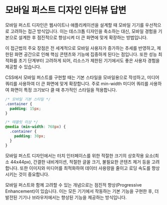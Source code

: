 # 모바일 퍼스트 디자인 인터뷰 답변

모바일 퍼스트 디자인은 웹사이트나 애플리케이션을 설계할 때 모바일 기기를 우선적으로 고려하는 접근 방식입니다. 이는 데스크톱 디자인을 축소하는 대신, 모바일 경험을 기본으로 설계한 후 점진적으로 향상시켜 더 큰 화면에 맞게 확장하는 방법입니다.

이 접근법의 주요 장점은 전 세계적으로 모바일 사용자가 증가하는 추세를 반영하고, 제한된 화면 공간으로 인해 핵심 콘텐츠와 기능에 집중하게 된다는 점입니다. 또한 성능 최적화를 초기 단계부터 고려하게 되어, 리소스가 제한된 기기에서도 좋은 사용자 경험을 제공할 수 있습니다.

CSS에서 모바일 퍼스트를 구현할 때는 기본 스타일을 모바일용으로 작성하고, 미디어 쿼리를 사용하여 더 큰 화면에 맞게 확장합니다. 주로 min-width 미디어 쿼리를 사용하여 화면이 특정 크기보다 클 때 추가적인 스타일을 적용합니다.

```css
/* 모바일 기본 스타일 */
.container {
  padding: 15px;
}

/* 태블릿 이상 */
@media (min-width: 768px) {
  .container {
    padding: 30px;
  }
}
```

모바일 퍼스트 디자인에서는 터치 인터페이스를 위한 적절한 크기의 상호작용 요소(최소 44x44px), 간결한 내비게이션, 적절한 글꼴 크기, 불필요한 콘텐츠 제거 등을 고려합니다. 또한 이미지와 미디어를 최적화하여 데이터 사용량을 줄이고 로딩 속도를 향상시키는 것이 중요합니다.

모바일 퍼스트와 함께 고려할 수 있는 개념으로는 점진적 향상(Progressive Enhancement)이 있습니다. 이는 모든 기기에서 작동하는 기본 기능을 구현한 후, 더 발전된 기기나 브라우저에서는 향상된 기능을 제공하는 방식입니다.